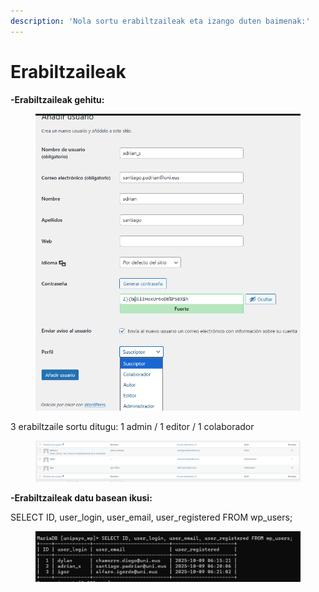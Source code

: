 ```yaml
---
description: 'Nola sortu erabiltzaileak eta izango duten baimenak:'
---
```


# Erabiltzaileak

**-Erabiltzaileak gehitu:**

<figure><img src="../.gitbook/assets/unknown (10).png" alt="" width="562"><figcaption></figcaption></figure>

3 erabiltzaile sortu ditugu: 1 admin / 1 editor / 1 colaborador

<figure><img src="../.gitbook/assets/unknown (11).png" alt=""><figcaption></figcaption></figure>

**-Erabiltzaileak datu basean ikusi:**

SELECT ID, user\_login, user\_email, user\_registered FROM wp\_users;

<figure><img src="../.gitbook/assets/unknown (12).png" alt=""><figcaption></figcaption></figure>
